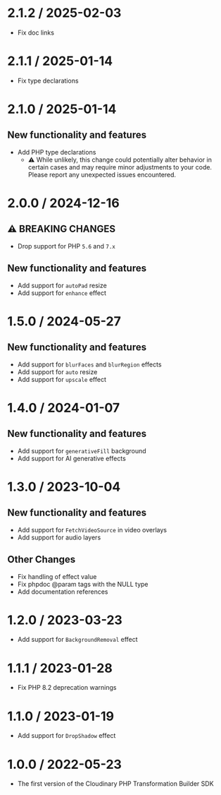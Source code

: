 2.1.2 / 2025-02-03
==================

* Fix doc links

2.1.1 / 2025-01-14
==================

  * Fix type declarations

2.1.0 / 2025-01-14
==================

New functionality and features
------------------------------

  * Add PHP type declarations
    * ⚠ While unlikely, this change could potentially alter behavior in certain cases and may require minor adjustments 
    to your code. Please report any unexpected issues encountered.

2.0.0 / 2024-12-16
==================

⚠ BREAKING CHANGES
------------------------------

  * Drop support for PHP `5.6` and `7.x`

New functionality and features
------------------------------

  * Add support for `autoPad` resize
  * Add support for `enhance` effect

1.5.0 / 2024-05-27
==================

New functionality and features
------------------------------

  * Add support for `blurFaces` and `blurRegion` effects
  * Add support for `auto` resize
  * Add support for `upscale` effect

1.4.0 / 2024-01-07
==================

New functionality and features
------------------------------

  * Add support for `generativeFill` background
  * Add support for AI generative effects

1.3.0 / 2023-10-04
==================

New functionality and features
------------------------------

  * Add support for `FetchVideoSource` in video overlays
  * Add support for audio layers

Other Changes
-------------

  * Fix handling of effect value
  * Fix phpdoc @param tags with the NULL type
  * Add documentation references

1.2.0 / 2023-03-23
==================

* Add support for `BackgroundRemoval` effect

1.1.1 / 2023-01-28
==================

* Fix PHP 8.2 deprecation warnings

1.1.0 / 2023-01-19
==================

  * Add support for `DropShadow` effect

1.0.0 / 2022-05-23
===================

  * The first version of the Cloudinary PHP Transformation Builder SDK
